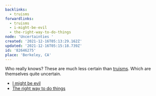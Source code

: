 ```yaml
---
backlinks:
  - truisms
forwardlinks:
  - truisms
  - i-might-be-evil
  - the-right-way-to-do-things
node: 'Uncertainties '
created: '2021-12-16T05:13:29.162Z'
updated: '2021-12-16T05:15:18.739Z'
id: '82646275'
place: 'Berkeley, CA'
---
```

Who really knows? These are much less certain than [truisms](truisms.md). Which are themselves quite uncertain. 

- [I might be evil](i-might-be-evil.md)
- [The right way to do things](the-right-way-to-do-things.md)


